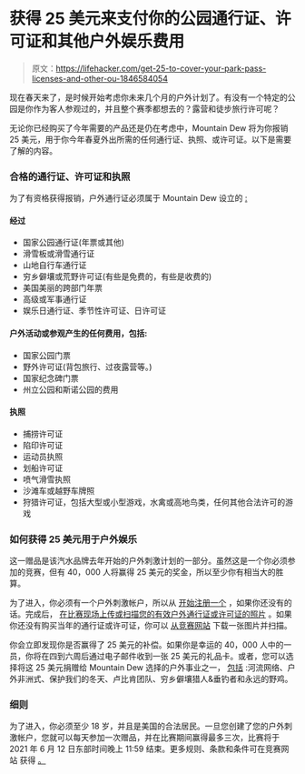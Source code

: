 # 获得 25 美元来支付你的公园通行证、许可证和其他户外娱乐费用

> 原文：<https://lifehacker.com/get-25-to-cover-your-park-pass-licenses-and-other-ou-1846584054>

现在春天来了，是时候开始考虑你未来几个月的户外计划了。有没有一个特定的公园是你作为客人参观过的，并且整个赛季都想去的？露营和徒步旅行许可呢？



无论你已经购买了今年需要的产品还是仍在考虑中，Mountain Dew 将为你报销 25 美元，用于你今年春夏外出所需的任何通行证、执照、或许可证。以下是需要了解的内容。

### 合格的通行证、许可证和执照

为了有资格获得报销，户外通行证必须属于 Mountain Dew 设立的 [:](https://dewoutdoorstimulus.com/)

#### 经过

*   国家公园通行证(年票或其他)
*   滑雪板或滑雪通行证
*   山地自行车通行证
*   穷乡僻壤或荒野许可证(有些是免费的，有些是收费的)
*   美国美丽的跨部门年票
*   高级或军事通行证
*   娱乐日通行证、季节性许可证、日许可证

#### 户外活动或参观产生的任何费用，包括:

*   国家公园门票
*   野外许可证(背包旅行、过夜露营等。)
*   国家纪念碑门票
*   州立公园和斯诺公园的费用

#### 执照

*   捕捞许可证
*   陷印许可证
*   运动员执照
*   划船许可证
*   喷气滑雪执照
*   沙滩车或越野车牌照
*   狩猎许可证，包括大型或小型游戏，水禽或高地鸟类，任何其他合法许可的游戏

### 如何获得 25 美元用于户外娱乐

这一赠品是该汽水品牌去年开始的户外刺激计划的一部分。虽然这是一个你必须参加的竞赛，但有 40，000 人将赢得 25 美元的奖金，所以至少你有相当大的胜算。

为了进入，你必须有一个户外刺激帐户，所以从 [开始注册一个](https://dewoutdoorstimulus.com/register) ，如果你还没有的话。完成后， [在比赛现场上传或扫描您的有效户外通行证或许可证的照片](https://dewoutdoorstimulus.com/login) 。如果你还没有购买当年的通行证或许可证，你可以 [从竞赛网站](https://dewoutdoorstimulus.com/amoe) 下载一张图片并扫描。

你会立即发现你是否赢得了 25 美元的补偿。如果你是幸运的 40，000 人中的一员，你将在四到六周后通过电子邮件收到一张 25 美元的礼品卡。或者，您可以选择将这 25 美元捐赠给 Mountain Dew 选择的户外事业之一， [包括](https://dewoutdoorstimulus.com/) :河流网络、户外非洲式、保护我们的冬天、卢比肯团队、穷乡僻壤猎人&垂钓者和永远的野鸡。

### 细则

为了进入，你必须至少 18 岁，并且是美国的合法居民。一旦您创建了您的户外刺激帐户，您就可以每天参加一次赠品，并在比赛期间赢得最多三次，比赛将于 2021 年 6 月 12 日东部时间晚上 11:59 结束。更多规则、条款和条件可在竞赛网站 获得 [。](https://dewoutdoorstimulus.com/rules)